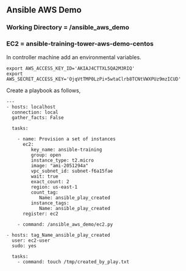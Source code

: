 ## Ansible AWS Demo  
### Working Directory = /ansible_aws_demo
### EC2 = ansible-training-tower-aws-demo-centos

In controller machine add an environmental variables.

```
export AWS_ACCESS_KEY_ID='AKIAJ4CTTXL5QA2M3RIQ'
export AWS_SECRET_ACCESS_KEY='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'
```

Create a playbook as follows,

```
---
- hosts: localhost
  connection: local
  gather_facts: False

  tasks:

    - name: Provision a set of instances
      ec2:
         key_name: ansible-training
         group: open
         instance_type: t2.micro
         image: "ami-2051294a"
         vpc_subnet_id: subnet-f6a15fae
         wait: true
         exact_count: 2
         region: us-east-1
         count_tag:
            Name: ansible_play_created
         instance_tags:
            Name: ansible_play_created
      register: ec2

    - command: /ansible_aws_demo/ec2.py

- hosts: tag_Name_ansible_play_created
  user: ec2-user
  sudo: yes

  tasks:
    - command: touch /tmp/created_by_play.txt
```
